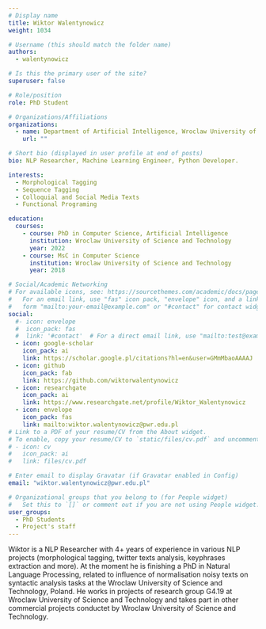 ```yaml
---
# Display name
title: Wiktor Walentynowicz
weight: 1034

# Username (this should match the folder name)
authors:
  - walentynowicz

# Is this the primary user of the site?
superuser: false

# Role/position
role: PhD Student

# Organizations/Affiliations
organizations:
  - name: Department of Artificial Intelligence, Wroclaw University of Science and Technology
    url: ""

# Short bio (displayed in user profile at end of posts)
bio: NLP Researcher, Machine Learning Engineer, Python Developer.

interests:
  - Morphological Tagging
  - Sequence Tagging
  - Colloquial and Social Media Texts
  - Functional Programing

education:
  courses:
    - course: PhD in Computer Science, Artificial Intelligence
      institution: Wroclaw University of Science and Technology
      year: 2022
    - course: MsC in Computer Science
      institution: Wroclaw University of Science and Technology
      year: 2018

# Social/Academic Networking
# For available icons, see: https://sourcethemes.com/academic/docs/page-builder/#icons
#   For an email link, use "fas" icon pack, "envelope" icon, and a link in the
#   form "mailto:your-email@example.com" or "#contact" for contact widget.
social:
  #- icon: envelope
  #  icon_pack: fas
  #  link: '#contact'  # For a direct email link, use "mailto:test@example.org".
  - icon: google-scholar
    icon_pack: ai
    link: https://scholar.google.pl/citations?hl=en&user=GMmMbaoAAAAJ
  - icon: github
    icon_pack: fab
    link: https://github.com/wiktorwalentynowicz
  - icon: researchgate
    icon_pack: ai
    link: https://www.researchgate.net/profile/Wiktor_Walentynowicz
  - icon: envelope
    icon_pack: fas
    link: mailto:wiktor.walentynowicz@pwr.edu.pl
# Link to a PDF of your resume/CV from the About widget.
# To enable, copy your resume/CV to `static/files/cv.pdf` and uncomment the lines below.
# - icon: cv
#   icon_pack: ai
#   link: files/cv.pdf

# Enter email to display Gravatar (if Gravatar enabled in Config)
email: "wiktor.walentynowicz@pwr.edu.pl"

# Organizational groups that you belong to (for People widget)
#   Set this to `[]` or comment out if you are not using People widget.
user_groups:
  - PhD Students
  - Project's staff
---
```


Wiktor is a NLP Researcher with 4+ years of experience in various NLP projects (morphological tagging, twitter texts analysis, keyphrases extraction and more). At the moment he is finishing a PhD in Natural Language Processing, related to influence of normalisation noisy texts on syntactic analysis tasks at the Wroclaw University of Science and Technology, Poland. He works in projects of research group G4.19 at Wroclaw University of Science and Technology and takes part in other commercial projects conductet by Wroclaw University of Science and Technology.

